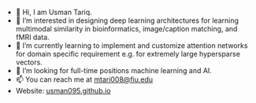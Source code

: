 - 👋 Hi, I am Usman Tariq.
- 👀 I’m interested in designing deep learning architectures for learning multimodal similarity in bioinformatics, image/caption matching, and fMRI data.
- 🌱 I’m currently learning to implement and customize attention networks for domain specific requirement e.g. for extremely large hypersparse vectors.
- 💞️ I’m looking for full-time positions machine learning and AI.
- 📫 You can reach me at mtari008@fiu.edu
- Website: [usman095.github.io](usman095.github.io)

<!---
Usman095/Usman095 is a ✨ special ✨ repository because its `README.md` (this file) appears on your GitHub profile.
You can click the Preview link to take a look at your changes.
--->
